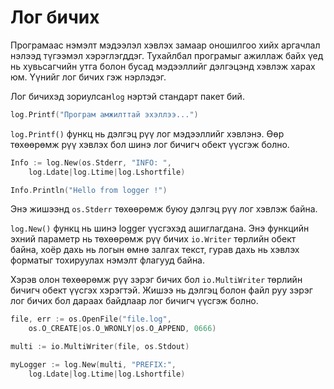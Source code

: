 # Лог бичих

Програмаас нэмэлт мэдээлэл хэвлэх замаар оношилгоо хийх аргачлал нэлээд түгээмэл хэрэглэгддэг. Тухайлбал програмыг ажиллаж байх үед нь хувьсагчийн утга болон бусад мэдээллийг дэлгэцэнд хэвлэж харах юм. Үүнийг лог бичих гэж нэрлэдэг.

Лог бичихэд зориулсан`log` нэртэй стандарт пакет бий.

```go
log.Printf("Програм амжилттай эхэллээ...")
```

`log.Printf()` функц нь дэлгэц рүү лог мэдээллийг хэвлэнэ. Өөр төхөөрөмж рүү хэвлэх бол шинэ лог бичигч обект үүсгэж болно.

```go
Info := log.New(os.Stderr, "INFO: ",
    log.Ldate|log.Ltime|log.Lshortfile)

Info.Println("Hello from logger !")
```

Энэ жишээнд `os.Stderr` төхөөрөмж буюу дэлгэц рүү лог хэвлэж байна.

`log.New()` функц нь шинэ logger үүсгэхэд ашиглагдана. Энэ функцийн эхний параметр нь төхөөрөмж рүү бичих `io.Writer` төрлийн обект байна, хоёр дахь нь логын өмнө залгах текст, гурав дахь нь хэвлэх форматыг тохируулах нэмэлт флагууд байна.

Хэрэв олон төхөөрөмж рүү зэрэг бичих бол `io.MultiWriter` төрлийн бичигч обект үүсгэх хэрэгтэй. Жишээ нь дэлгэц болон файл руу зэрэг лог бичих бол дараах байдлаар лог бичигч үүсгэж болно.

```go
file, err := os.OpenFile("file.log",
    os.O_CREATE|os.O_WRONLY|os.O_APPEND, 0666)

multi := io.MultiWriter(file, os.Stdout)

myLogger := log.New(multi, "PREFIX:",
    log.Ldate|log.Ltime|log.Lshortfile)
```



